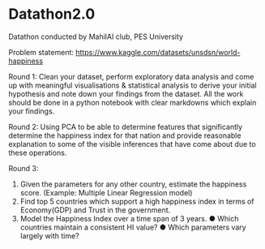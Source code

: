 # Datathon2.0
Datathon conducted by MahilAI club, PES University

Problem statement:
https://www.kaggle.com/datasets/unsdsn/world-happiness

Round 1:
Clean your dataset, perform exploratory data analysis and come up with meaningful visualisations & statistical analysis to derive your initial hypothesis and note down your findings from the dataset. All the work should be done in a python notebook with clear markdowns which explain your findings.


Round 2:
Using PCA to be able to determine features that significantly determine the happiness index for that nation and provide reasonable explanation to some of the visible inferences that have come about due to these operations.


Round 3:
1. Given the parameters for any other country, estimate the happiness score. (Example: Multiple Linear Regression model)
2. Find top 5 countries which support a high happiness index in terms of Economy(GDP) and Trust in the government.
3. Model the Happiness Index over a time span of 3 years.
● Which countries maintain a consistent HI value?
● Which parameters vary largely with time?
